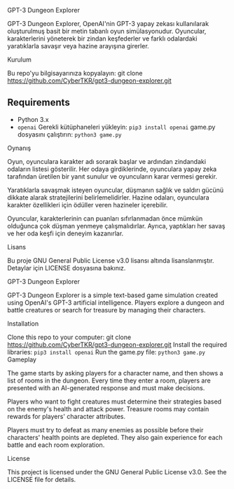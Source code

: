 GPT-3 Dungeon Explorer

GPT-3 Dungeon Explorer, OpenAI'nin GPT-3 yapay zekası kullanılarak oluşturulmuş basit bir metin tabanlı oyun simülasyonudur. Oyuncular, karakterlerini yöneterek bir zindan keşfederler ve farklı odalardaki yaratıklarla savaşır veya hazine arayışına girerler.

Kurulum

Bu repo'yu bilgisayarınıza kopyalayın: git clone https://github.com/CyberTKR/gpt3-dungeon-explorer.git


## Requirements

- Python 3.x
- `openai`
Gerekli kütüphaneleri yükleyin: `pip3 install openai`
game.py dosyasını çalıştırın: `python3 game.py`

Oynanış

Oyun, oyunculara karakter adı sorarak başlar ve ardından zindandaki odaların listesi gösterilir. Her odaya girdiklerinde, oyunculara yapay zeka tarafından üretilen bir yanıt sunulur ve oyuncuların karar vermesi gerekir.

Yaratıklarla savaşmak isteyen oyuncular, düşmanın sağlık ve saldırı gücünü dikkate alarak stratejilerini belirlemelidirler. Hazine odaları, oyunculara karakter özellikleri için ödüller veren hazineler içerebilir.

Oyuncular, karakterlerinin can puanları sıfırlanmadan önce mümkün olduğunca çok düşman yenmeye çalışmalıdırlar. Ayrıca, yaptıkları her savaş ve her oda keşfi için deneyim kazanırlar.

Lisans

Bu proje GNU General Public License v3.0 lisansı altında lisanslanmıştır. Detaylar için LICENSE dosyasına bakınız.


GPT-3 Dungeon Explorer

GPT-3 Dungeon Explorer is a simple text-based game simulation created using OpenAI's GPT-3 artificial intelligence. Players explore a dungeon and battle creatures or search for treasure by managing their characters.

Installation

Clone this repo to your computer: git clone https://github.com/CyberTKR/gpt3-dungeon-explorer.git
Install the required libraries:  `pip3 install openai`
Run the game.py file: `python3 game.py`
Gameplay

The game starts by asking players for a character name, and then shows a list of rooms in the dungeon. Every time they enter a room, players are presented with an AI-generated response and must make decisions.

Players who want to fight creatures must determine their strategies based on the enemy's health and attack power. Treasure rooms may contain rewards for players' character attributes.

Players must try to defeat as many enemies as possible before their characters' health points are depleted. They also gain experience for each battle and each room exploration.

License

This project is licensed under the GNU General Public License v3.0. See the LICENSE file for details.
